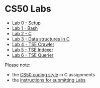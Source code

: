 # CS50 Labs

 * [Lab 0 - Setup](lab0)
 * [Lab 1 - Bash](lab1)
 * [Lab 2 - C](lab2)
 * [Lab 3 - Data structures in C](lab3)
 * [Lab 4 - TSE Crawler](tse/crawler)
 * [Lab 5 - TSE Indexer](tse/indexer)
 * [Lab 6 - TSE Querier](tse/querier)

Please note:

* the [CS50 coding style](https://github.com/CS50Dartmouth21FS1/home/blob/main/logistics/style.md) in C assignments
* the [instructions for submitting Labs](https://github.com/CS50Dartmouth21FS1/home/blob/main/logistics/submit.md)
